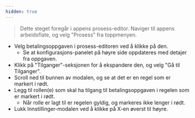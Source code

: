 ```yaml
---
hidden: true
---
```


> Dette steget foregår i appens prosess-editor. Naviger til appens arbeidsflate, og velg "Prosess" fra toppmenyen.

- Velg betalingsoppgaven i prosess-editoren ved å klikke på den.
  - Se at konfigurasjons-panelet på høyre side oppdateres med detajer fra oppgaven.
- Klikk på "Tilganger"-seksjonen for å ekspandere den, og velg "Gå til Tilganger". 
- Scroll ned til bunnen av modalen, og se at det er en regel som er markert i rødt. 
- Legg til rollen(e) som skal ha tilgang til betalingsoppgaven i regelen som er markert i rødt. 
  - Når rolle er lagt til er regelen gyldig, og markeres ikke lenger i rødt.
- Lukk Innstillinger-modalen ved å klikke på X-en øverst til høyre.

